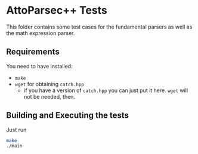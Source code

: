 # AttoParsec++ Tests

This folder contains some test cases for the fundamental parsers
as well as the math expression parser.

## Requirements

You need to have installed:

- `make`
- `wget` for obtaining `catch.hpp`
    - if you have a version of `catch.hpp` you can just put it here. `wget` will not be needed, then.

## Building and Executing the tests

Just run

``` bash
make
./main
```
